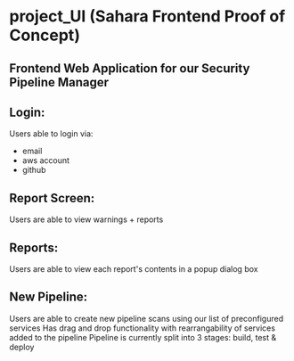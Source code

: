 # project_UI (Sahara Frontend Proof of Concept)

## Frontend Web Application for our Security Pipeline Manager
## Login:
Users able to login via:
- email
- aws account 
- github

## Report Screen:
Users are able to view warnings + reports

## Reports:
Users are able to view each report's contents in a popup dialog box

## New Pipeline:
Users are able to create new pipeline scans using our list of preconfigured services
Has drag and drop functionality with rearrangability of services added to the pipeline
Pipeline is currently split into 3 stages: build, test & deploy




